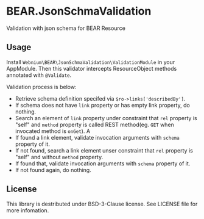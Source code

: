 BEAR.JsonSchmaValidation
========================

Validation with json schema for BEAR Resource 

Usage
-----
Install `Webnium\BEAR\JsonSchmaValidation\ValidationModule` in your AppModule.
Then this validator intercepts ResourceObject methods annotated with `@Validate`.

Validation process is below:

+ Retrieve schema definition specifed via `$ro->links['describedBy']`.
+ If schema does not have `link` property or has empty link property, do nothing.
+ Search an element of `link` property under constraint that `rel` property is  "self" and `method` property is called REST method(eg. `GET` when invocated method is `onGet`).
A
+ If found a link element, validate invocation arguments with `schema` property of it.
+ If not found, search a link element unser constraint that `rel` property is "self" and without `method` property.
+ If found that, validate invocation arguments with `schema` property of it.
+ If not found again, do nothing.

License
-------
This library is destributed under BSD-3-Clause license.
See LICENSE file for more infomation.
